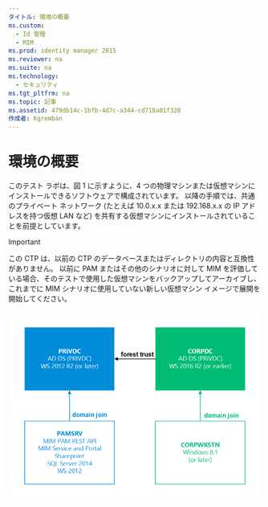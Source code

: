 ```yaml
---
タイトル: 環境の概要
ms.custom:
  - Id 管理
  - MIM
ms.prod: identity manager 2015
ms.reviewer: na
ms.suite: na
ms.technology:
  - セキュリティ
ms.tgt_pltfrm: na
ms.topic: 記事
ms.assetid: 479db14c-1bfb-4d7c-a344-cd718a01f328
作成者: Kgremban
---
```

# 環境の概要
このテスト ラボは、図 1 に示すように、4 つの物理マシンまたは仮想マシンにインストールできるソフトウェアで構成されています。 以降の手順では、共通のプライベート ネットワーク (たとえば 10.0.x.x または 192.168.x.x の IP アドレスを持つ仮想 LAN など) を共有する仮想マシンにインストールされていることを前提としています。

> [!IMPORTANT]
> この CTP は、以前の CTP のデータベースまたはディレクトリの内容と互換性がありません。  以前に PAM またはその他のシナリオに対して MIM を評価している場合、そのテストで使用した仮想マシンをバックアップしてアーカイブし、これまでに MIM シナリオに使用していない新しい仮想マシン イメージで展開を開始してください。

![](././media/pam-test-lab-architecture.png)


<!--HONumber=Mar16_HO1-->


